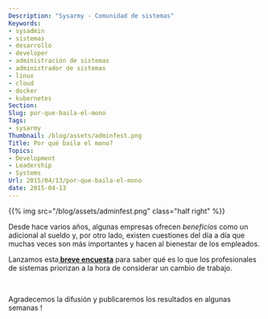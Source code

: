 ```yaml
---
Description: "Sysarmy - Comunidad de sistemas"
Keywords:
- sysadmin 
- sistemas
- desarrollo
- developer
- administración de sistemas
- administrador de sistemas
- linux
- cloud
- docker
- kubernetes
Section: 
Slug: por-que-baila-el-mono
Tags:
- sysarmy
Thumbnail: /blog/assets/adminfest.png
Title: Por qué baila el mono?
Topics:
- Development
- Leadership
- Systems
Url: 2015/04/13/por-que-baila-el-mono
date: 2015-04-13
---
```


{{% img src="/blog/assets/adminfest.png" class="half right" %}}
<p>Desde hace varios años, algunas empresas ofrecen <em>beneficios</em> como un adicional al sueldo y, por otro lado, existen cuestiones del día a día que muchas veces son más importantes y hacen al bienestar de los empleados.</p>
<p>Lanzamos esta<strong><a href="https://docs.google.com/forms/d/1NwZUEIikaFjClZRTTwO1UJxQtJ7QGt_NONSwthGJLsY/viewform"> breve encuesta</a></strong> para saber qué es lo que los profesionales de sistemas priorizan a la hora de considerar un cambio de trabajo.</p>
<p>&nbsp;</p>
<p>Agradecemos la difusión y publicaremos los resultados en algunas semanas !</p>
<p>&nbsp;</p>
<p>&nbsp;</p>
